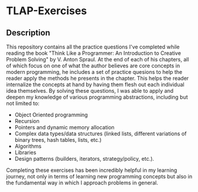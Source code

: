 # TLAP-Exercises
## Description
This repository contains all the practice questions I've completed while reading the book "Think Like a Programmer: An Introduction to Creative Problem Solving" by V. Anton Spraul. At the end of each of his chapters, all of which focus on one of what the author believes are core concepts in modern programming, he includes a set of practice quesions to help the reader apply the methods he presents in the chapter. This helps the reader internalize the concepts at hand by having them flesh out each individual idea themselves. By solving these questions, I was able to apply and deepen my knowledge of various programming abstractions, including but not limited to:
- Object Oriented programming 
- Recursion
- Pointers and dynamic memory allocation
- Complex data types/data structures (linked lists, different variations of binary trees, hash tables, lists, etc.)
- Algorithms
- Libraries
- Design patterns (builders, iterators, strategy/policy, etc.).

Completing these exercises has been incredibly helpful in my learning journey, not only in terms of learning new programming concepts but also in the fundamental way in which I approach problems in general.

